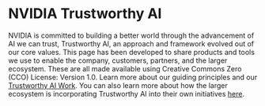 # NVIDIA Trustworthy AI

NVIDIA is committed to building a better world through the advancement of AI we can trust, Trustworthy AI, an approach and framework evolved out of our core values.  This page has been developed to share products and tools we use to enable the company, customers, partners, and the larger ecosystem.  These are all made available using Creative Commons Zero (CCO) License: Version 1.0.  Learn more about our guiding principles and our [Trustworthy AI Work](https://www.nvidia.com/en-us/ai-data-science/trustworthy-ai/).  You can also learn more about how the larger ecosystem is incorporating Trustworthy AI into their own initiatives [here](https://www.nvidia.com/gtc/session-catalog/?search=S62411%2C%20S62221%2C%20S62594%2C%20S62292%2C%20S62300#/&ncid=no-ncid).

